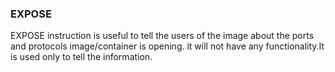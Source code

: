 ### EXPOSE 
EXPOSE instruction is useful to tell the users of the image about the ports and protocols image/container is opening.
it will not have any functionality.It is used only to tell the information.
